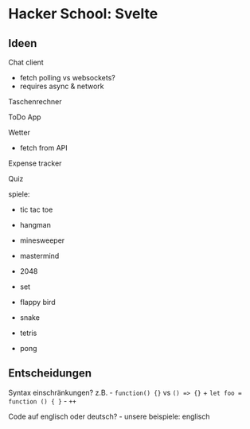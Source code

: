 Hacker School: Svelte
=====================


## Ideen

Chat client
- fetch polling vs websockets?
- requires async & network


Taschenrechner

ToDo App

Wetter
- fetch from API

Expense tracker

Quiz


spiele:
- tic tac toe
- hangman
- minesweeper
- mastermind
- 2048
- set

- flappy bird
- snake
- tetris
- pong






## Entscheidungen

Syntax einschränkungen? z.B.
    - `function() {}` vs `() => {}`
        + `let foo = function () { }`
    - `++`


Code auf englisch oder deutsch?
    - unsere beispiele: englisch


